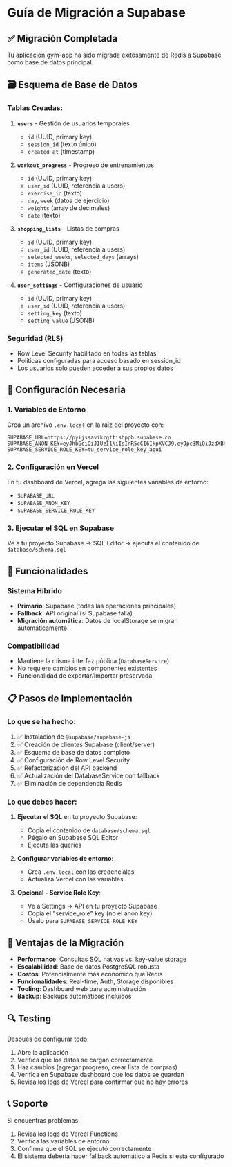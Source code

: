 # Guía de Migración a Supabase

## ✅ Migración Completada

Tu aplicación gym-app ha sido migrada exitosamente de Redis a Supabase como base de datos principal.

## 🗃️ Esquema de Base de Datos

### Tablas Creadas:

1. **`users`** - Gestión de usuarios temporales
   - `id` (UUID, primary key)
   - `session_id` (texto único)
   - `created_at` (timestamp)

2. **`workout_progress`** - Progreso de entrenamientos
   - `id` (UUID, primary key)
   - `user_id` (UUID, referencia a users)
   - `exercise_id` (texto)
   - `day`, `week` (datos de ejercicio)
   - `weights` (array de decimales)
   - `date` (texto)

3. **`shopping_lists`** - Listas de compras
   - `id` (UUID, primary key)
   - `user_id` (UUID, referencia a users)
   - `selected_weeks`, `selected_days` (arrays)
   - `items` (JSONB)
   - `generated_date` (texto)

4. **`user_settings`** - Configuraciones de usuario
   - `id` (UUID, primary key)
   - `user_id` (UUID, referencia a users)
   - `setting_key` (texto)
   - `setting_value` (JSONB)

### Seguridad (RLS)
- Row Level Security habilitado en todas las tablas
- Políticas configuradas para acceso basado en session_id
- Los usuarios solo pueden acceder a sus propios datos

## 🔧 Configuración Necesaria

### 1. Variables de Entorno

Crea un archivo `.env.local` en la raíz del proyecto con:

```env
SUPABASE_URL=https://pyijssavikrgttishppb.supabase.co
SUPABASE_ANON_KEY=eyJhbGciOiJIUzI1NiIsInR5cCI6IkpXVCJ9.eyJpc3MiOiJzdXBhYmFzZSIsInJlZiI6InB5aWpzc2F2aWtyZ3R0aXNocHBiIiwicm9sZSI6ImFub24iLCJpYXQiOjE3NTM1OTY2OTMsImV4cCI6MjA2OTE3MjY5M30.NT8AvO6DATBhKwg6aa8_Iy2lMAok5KxcK32fcMG6uYU
SUPABASE_SERVICE_ROLE_KEY=tu_service_role_key_aqui
```

### 2. Configuración en Vercel

En tu dashboard de Vercel, agrega las siguientes variables de entorno:
- `SUPABASE_URL`
- `SUPABASE_ANON_KEY`
- `SUPABASE_SERVICE_ROLE_KEY`

### 3. Ejecutar el SQL en Supabase

Ve a tu proyecto Supabase → SQL Editor → ejecuta el contenido de `database/schema.sql`

## 🔄 Funcionalidades

### Sistema Híbrido
- **Primario**: Supabase (todas las operaciones principales)
- **Fallback**: API original (si Supabase falla)
- **Migración automática**: Datos de localStorage se migran automáticamente

### Compatibilidad
- Mantiene la misma interfaz pública (`DatabaseService`)
- No requiere cambios en componentes existentes
- Funcionalidad de exportar/importar preservada

## 📋 Pasos de Implementación

### Lo que se ha hecho:
1. ✅ Instalación de `@supabase/supabase-js`
2. ✅ Creación de clientes Supabase (client/server)
3. ✅ Esquema de base de datos completo
4. ✅ Configuración de Row Level Security
5. ✅ Refactorización del API backend
6. ✅ Actualización del DatabaseService con fallback
7. ✅ Eliminación de dependencia Redis

### Lo que debes hacer:
1. **Ejecutar el SQL** en tu proyecto Supabase:
   - Copia el contenido de `database/schema.sql`
   - Pégalo en Supabase SQL Editor
   - Ejecuta las queries

2. **Configurar variables de entorno**:
   - Crea `.env.local` con las credenciales
   - Actualiza Vercel con las variables

3. **Opcional - Service Role Key**:
   - Ve a Settings → API en tu proyecto Supabase
   - Copia el "service_role" key (no el anon key)
   - Úsalo para `SUPABASE_SERVICE_ROLE_KEY`

## 🚀 Ventajas de la Migración

- **Performance**: Consultas SQL nativas vs. key-value storage
- **Escalabilidad**: Base de datos PostgreSQL robusta
- **Costos**: Potencialmente más económico que Redis
- **Funcionalidades**: Real-time, Auth, Storage disponibles
- **Tooling**: Dashboard web para administración
- **Backup**: Backups automáticos incluidos

## 🔍 Testing

Después de configurar todo:
1. Abre la aplicación
2. Verifica que los datos se cargan correctamente
3. Haz cambios (agregar progreso, crear lista de compras)
4. Verifica en Supabase dashboard que los datos se guardan
5. Revisa los logs de Vercel para confirmar que no hay errores

## 📞 Soporte

Si encuentras problemas:
1. Revisa los logs de Vercel Functions
2. Verifica las variables de entorno
3. Confirma que el SQL se ejecutó correctamente
4. El sistema debería hacer fallback automático a Redis si está configurado
